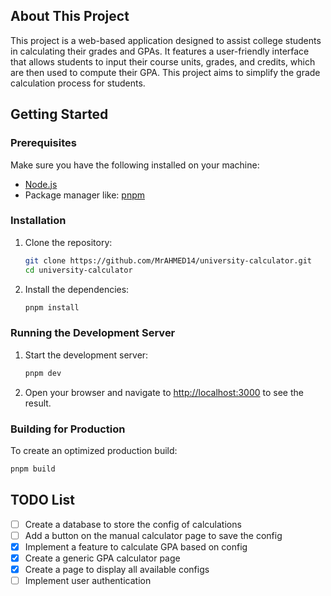 ## About This Project

This project is a web-based application designed to assist college students in calculating their grades and GPAs. It features a user-friendly interface that allows students to input their course units, grades, and credits, which are then used to compute their GPA. This project aims to simplify the grade calculation process for students.

## Getting Started

### Prerequisites

Make sure you have the following installed on your machine:

- [Node.js](https://nodejs.org/)
- Package manager like: [pnpm](https://pnpm.io/)

### Installation

1. Clone the repository:

   ```bash
   git clone https://github.com/MrAHMED14/university-calculator.git
   cd university-calculator
   ```

2. Install the dependencies:

   ```bash
   pnpm install
   ```

### Running the Development Server

1. Start the development server:

   ```bash
   pnpm dev
   ```

2. Open your browser and navigate to [http://localhost:3000](http://localhost:3000) to see the result.

### Building for Production

To create an optimized production build:

```bash
pnpm build
```

## TODO List

- [ ] Create a database to store the config of calculations
- [ ] Add a button on the manual calculator page to save the config
- [x] Implement a feature to calculate GPA based on config
- [x] Create a generic GPA calculator page
- [x] Create a page to display all available configs
- [ ] Implement user authentication
